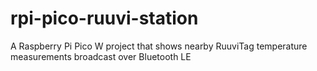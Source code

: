 # rpi-pico-ruuvi-station
A Raspberry Pi Pico W project that shows nearby RuuviTag temperature measurements broadcast over Bluetooth LE
